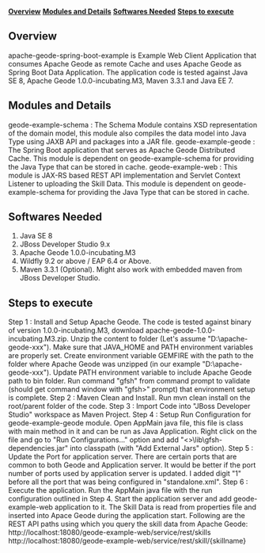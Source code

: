 **[Overview](#overview)**
**[Modules and Details](#modules)** 
**[Softwares Needed](#swneed)** 
**[Steps to execute](#stepsexec)**

## <a name="overview"></a>Overview

apache-geode-spring-boot-example is Example Web Client Application that consumes Apache Geode as remote Cache and uses Apache Geode as Spring Boot Data Application. The application code is tested against Java SE 8, Apache Geode 1.0.0-incubating.M3, Maven 3.3.1 and Java EE 7.

## <a name="modules"></a>Modules and Details

geode-example-schema : The Schema Module contains XSD representation of the domain model, this module also compiles the data model into Java Type using JAXB API and packages into a JAR file.
geode-example-geode : The Spring Boot application that serves as Apache Geode Distributed Cache. This module is dependent on geode-example-schema for providing the Java Type that can be stored in cache.
geode-example-web : This module is JAX-RS based REST API implementation and Servlet Context Listener to uploading the Skill Data. This module is dependent on geode-example-schema for providing the Java Type that can be stored in cache.

## <a name="swneed"></a>Softwares Needed

1) Java SE 8
2) JBoss Developer Studio 9.x
3) Apache Geode 1.0.0-incubating.M3
4) Wildfly 9.2 or above / EAP 6.4 or Above.
5) Maven 3.3.1 (Optional). Might also work with embedded maven from JBoss Developer Studio.

## <a name="stepsexec"></a>Steps to execute

Step 1 : Install and Setup Apache Geode. The code is tested against binary of version 1.0.0-incubating.M3, download apache-geode-1.0.0-incubating.M3.zip. Unzip the content to folder (Let's assume "D:\apache-geode-xxx"). Make sure that JAVA_HOME and PATH environment variables are properly set. Create environment variable GEMFIRE with the path to the folder where Apache Geode was unzipped (in our example "D:\apache-geode-xxx"). Update PATH environment variable to include Apache Geode path to bin folder. Run command "gfsh" from command prompt to validate (should get command window with "gfsh>" prompt) that environment setup is complete. 
Step 2 : Maven Clean and Install. Run mvn clean install on the root/parent folder of the code. 
Step 3 : Import Code into "JBoss Developer Studio" workspace as Maven Project. 
Step 4 : Setup Run Configuration for geode-example-geode module. Open AppMain java file, this file is class with main method in it and can be run as Java Application. Right click on the file and go to "Run Configurations..." option and add "<<GEMFIRE Folder>>\lib\gfsh-dependencies.jar" into classpath (with "Add External Jars" option).
Step 5 : Update the Port for application server. There are certain ports that are common to both Geode and Application server. It would be better if the port number of ports used by application server is updated. I added digit "1" before all the port that was being configured in "standalone.xml". 
Step 6 : Execute the application. Run the AppMain java file with the run configuration outlined in Step 4. Start the application server and add geode-example-web application to it. The Skill Data is read from properties file and inserted into Apace Geode during the application start. Following are the REST API paths using which you query the skill data from Apache Geode:
		http://localhost:18080/geode-example-web/service/rest/skills
		http://localhost:18080/geode-example-web/service/rest/skill/{skillname}
